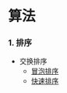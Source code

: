 # 算法

### 1. 排序

- 交换排序
    - [冒泡排序](./src/main/java/sort/swap/BubbleSort.java)
    - [快速排序](./src/main/java/sort/swap/QuickSort.java)